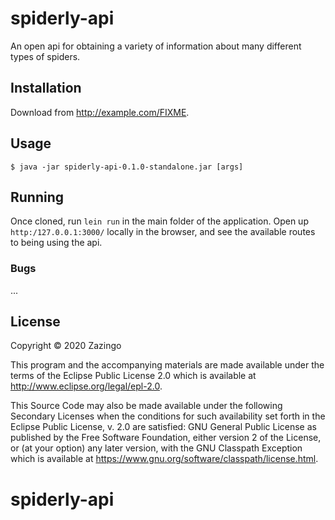 # spiderly-api

An open api for obtaining a variety of information about many different types of spiders.

## Installation

Download from http://example.com/FIXME.

## Usage

    $ java -jar spiderly-api-0.1.0-standalone.jar [args]

## Running

Once cloned, run `lein run` in the main folder of the application.  Open up `http:/127.0.0.1:3000/` locally in the browser, and see the available routes to being using the api.

### Bugs

...


## License

Copyright © 2020 Zazingo

This program and the accompanying materials are made available under the
terms of the Eclipse Public License 2.0 which is available at
http://www.eclipse.org/legal/epl-2.0.

This Source Code may also be made available under the following Secondary
Licenses when the conditions for such availability set forth in the Eclipse
Public License, v. 2.0 are satisfied: GNU General Public License as published by
the Free Software Foundation, either version 2 of the License, or (at your
option) any later version, with the GNU Classpath Exception which is available
at https://www.gnu.org/software/classpath/license.html.
# spiderly-api
